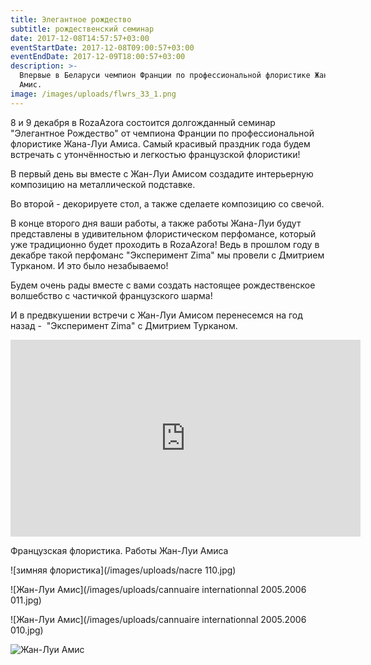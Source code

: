 ```yaml
---
title: Элегантное рождество
subtitle: рождественский семинар
date: 2017-12-08T14:57:57+03:00
eventStartDate: 2017-12-08T09:00:57+03:00
eventEndDate: 2017-12-09T18:00:57+03:00
description: >-
  Впервые в Беларуси чемпион Франции по профессиональной флористике Жан-Луи
  Амис.
image: /images/uploads/flwrs_33_1.png
---
```

8 и 9 декабря в RozaAzora состоится долгожданный семинар "Элегантное Рождество" от чемпиона Франции по профессиональной флористике Жана-Луи Амиса. Самый красивый праздник года будем встречать с утончённостью и легкостью французской флористики!

В первый день вы вместе с Жан-Луи Амисом создадите интерьерную композицию на металлической подставке.

Во второй - декорируете стол, а также сделаете композицию со свечой.

В конце второго дня ваши работы, а также работы Жана-Луи будут представлены в удивительном флористическом перфомансе, который уже традиционно будет проходить в RozaAzora! Ведь в прошлом году в декабре такой перфоманс "Эксперимент Zima" мы провели с Дмитрием Турканом. И это было незабываемо!

Будем очень рады вместе с вами создать настоящее рождественское волшебство с частичкой французского шарма!

И в предвкушении встречи с Жан-Луи Амисом перенесемся на год назад -  "Эксперимент Zima" с Дмитрием Турканом.

<iframe width="560" height="315" src="https://www.youtube.com/embed/EvJvbyb9dWo" frameborder="0" allowfullscreen></iframe>

Французская флористика. Работы Жан-Луи Амиса

![зимняя флористика](/images/uploads/nacre 110.jpg)

![Жан-Луи Амис](/images/uploads/cannuaire internationnal 2005.2006 011.jpg)

![Жан-Луи Амис](/images/uploads/cannuaire internationnal 2005.2006 010.jpg)

![Жан-Луи Амис](/images/uploads/c201010-Amice-07.jpg)



